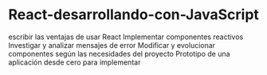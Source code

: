 # React-desarrollando-con-JavaScript
escribir las ventajas de usar React Implementar componentes reactivos Investigar y analizar mensajes de error Modificar y evolucionar componentes según las necesidades del proyecto Prototipo de una aplicación desde cero para implementar
